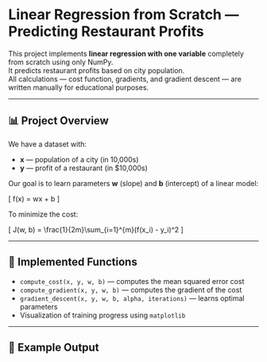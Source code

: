 # Linear Regression from Scratch — Predicting Restaurant Profits

This project implements **linear regression with one variable** completely from scratch using only NumPy.  
It predicts restaurant profits based on city population.  
All calculations — cost function, gradients, and gradient descent — are written manually for educational purposes.

---

## 📊 Project Overview

We have a dataset with:
- **x** — population of a city (in 10,000s)
- **y** — profit of a restaurant (in $10,000s)

Our goal is to learn parameters **w** (slope) and **b** (intercept) of a linear model:

\[
f(x) = wx + b
\]

To minimize the cost:

\[
J(w, b) = \frac{1}{2m}\sum_{i=1}^{m}(f(x_i) - y_i)^2
\]

---

## 🧠 Implemented Functions

- `compute_cost(x, y, w, b)` — computes the mean squared error cost  
- `compute_gradient(x, y, w, b)` — computes the gradient of the cost  
- `gradient_descent(x, y, w, b, alpha, iterations)` — learns optimal parameters  
- Visualization of training progress using `matplotlib`

---

## 🚀 Example Output

